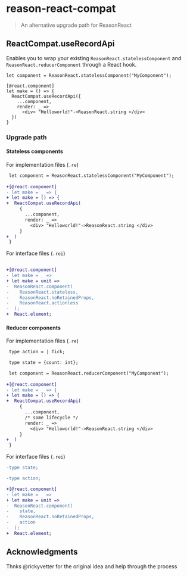 # reason-react-compat

> An alternative upgrade path for ReasonReact

## ReactCompat.useRecordApi

Enables you to wrap your existing `ReasonReact.statelessComponent` and `ReasonReact.reducerComponent` through a React hook.

```reason
let component = ReasonReact.statelessComponent("MyComponent");

[@react.component]
let make = () => {
  ReactCompat.useRecordApi({
    ...component,
    render: _ =>
      <div> "Helloworld!"->ReasonReact.string </div>
  })
}
```

### Upgrade path

#### Stateless components

For implementation files (`.re`)

```diff
 let component = ReasonReact.statelessComponent("MyComponent");
 
+[@react.component]
- let make = _ => {
+ let make = () => {
+  ReactCompat.useRecordApi(
     {
       ...component,
       render: _ =>
         <div> "Helloworld!"->ReasonReact.string </div>
     }
+  )
 }
```

For interface files (`.rei`)

```diff
 
+[@react.component]
- let make = _ =>
+ let make = unit =>
-  ReasonReact.component(
-    ReasonReact.stateless,
-    ReasonReact.noRetainedProps,
-    ReasonReact.actionless
-  );
+  React.element;
```

#### Reducer components

For implementation files (`.re`)

```diff
 type action = | Tick;

 type state = {count: int};

 let component = ReasonReact.reducerComponent("MyComponent");
 
+[@react.component]
- let make = _ => {
+ let make = () => {
+  ReactCompat.useRecordApi(
     {
       ...component,
       /* some lifecycle */
       render: _ =>
         <div> "Helloworld!"->ReasonReact.string </div>
     }
+  )
 }
```

For interface files (`.rei`)

```diff
-type state;

-type action;

+[@react.component]
- let make = _ =>
+ let make = unit =>
-  ReasonReact.component(
-    state,
-    ReasonReact.noRetainedProps,
-    action
-  );
+  React.element;
```

## Acknowledgments

Thnks @rickyvetter for the original idea and help through the process
